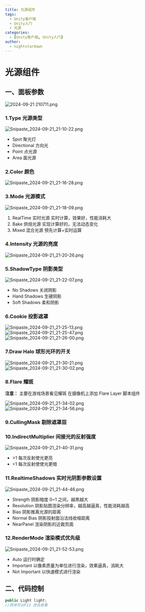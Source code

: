 ```yaml
---
title: 光源组件
tags:
  - Unity客户端
  - Unity入门
  - 光源
categories:
  - [Unity客户端, Unity入门]
author:
  - nightstardawn
---
```


# 光源组件

## 一、面板参数

![ 2024-09-21 210711.png](https://s2.loli.net/2024/09/21/G7utZNnbrqg5FcJ.png)

### 1.Type 光源类型

![Snipaste_2024-09-21_21-10-22.png](https://s2.loli.net/2024/09/21/EfscRHYwyGm9qKN.png)

- Spot 聚光灯
- Directional 方向光
- Point 点光源
- Area 面光源

### 2.Color 颜色

![Snipaste_2024-09-21_21-16-28.png](https://s2.loli.net/2024/09/21/Z56ga82pJrNjDBy.png)

### 3.Mode 光源模式

![Snipaste_2024-09-21_21-18-09.png](https://s2.loli.net/2024/09/21/idyNfzmC8thlgvF.png)

1. RealTime 实时光源 实时计算，效果好，性能消耗大
2. Bake 烘焙光源 实现计算好的，无法动态变化
3. Mixed 混合光源 预先计算+实时运算

### 4.Intensity 光源的亮度

![Snipaste_2024-09-21_21-20-26.png](https://s2.loli.net/2024/09/21/yexcqhIiDP2msQU.png)

### 5.ShadowType 阴影类型

![Snipaste_2024-09-21_21-22-07.png](https://s2.loli.net/2024/09/21/TbBViJSKLwroak7.png)

- No Shadows 关闭阴影
- Hand Shadows 生硬阴影
- Soft Shadows 柔和阴影

### 6.Cookie 投影遮罩

![Snipaste_2024-09-21_21-25-13.png](https://s2.loli.net/2024/09/21/7cBiDaT4ypOhmCL.png)
![Snipaste_2024-09-21_21-25-47.png](https://s2.loli.net/2024/09/21/nzx5AUMBhbvpoF8.png)
![Snipaste_2024-09-21_21-26-00.png](https://s2.loli.net/2024/09/21/7lZfdGgtQYrkah8.png)

### 7.Draw Halo 球形光环的开关

![Snipaste_2024-09-21_21-30-21.png](https://s2.loli.net/2024/09/21/RondKHYz3kGCWOy.png)
![Snipaste_2024-09-21_21-30-02.png](https://s2.loli.net/2024/09/21/1twFZnS6QNGHdv9.png)

### 8.Flare 耀斑

**注意：**
主要在游戏场景看见耀斑 在摄像机上添加 Flare Layer 脚本组件

![Snipaste_2024-09-21_21-34-02.png](https://s2.loli.net/2024/09/21/2CTXpRjIBqlg6cH.png)
![Snipaste_2024-09-21_21-34-56.png](https://s2.loli.net/2024/09/21/q382fUldBSLiNGD.png)

### 9.CullingMask 剔除遮罩层

### 10.IndirectMultiplier 间接光的反射强度

![Snipaste_2024-09-21_21-40-31.png](https://s2.loli.net/2024/09/21/f9aVnH7dEy4CbMk.png)

- \>1 每次反射使光更亮
- <1 每次反射使使光更暗

### 11.RealtimeShadows 实时光阴影参数设置

![Snipaste_2024-09-21_21-44-46.png](https://s2.loli.net/2024/09/21/X2ONz6PUindtTZI.png)

- Strength 阴影暗度 0~1 之间，越黑越大
- Resolution 阴影贴图渲染分辨率，越高越逼真，性能消耗越高
- Bias 阴影推离光源的距离
- Normal Bias 阴影投射面沿法线收缩距离
- NearPanel 渲染阴影的近裁剪面

### 12.RenderMode 渲染模式优先级

![Snipaste_2024-09-21_21-52-53.png](https://s2.loli.net/2024/09/21/zuROJU23BEvCDih.png)

- Auto 运行时确定
- Important 以像素质量为单位进行渲染，效果逼真，消耗大
- Not Important 以快速模式进行渲染

## 二、代码控制

```cs
public Light light;
//具体可以F12 进去查看
```
